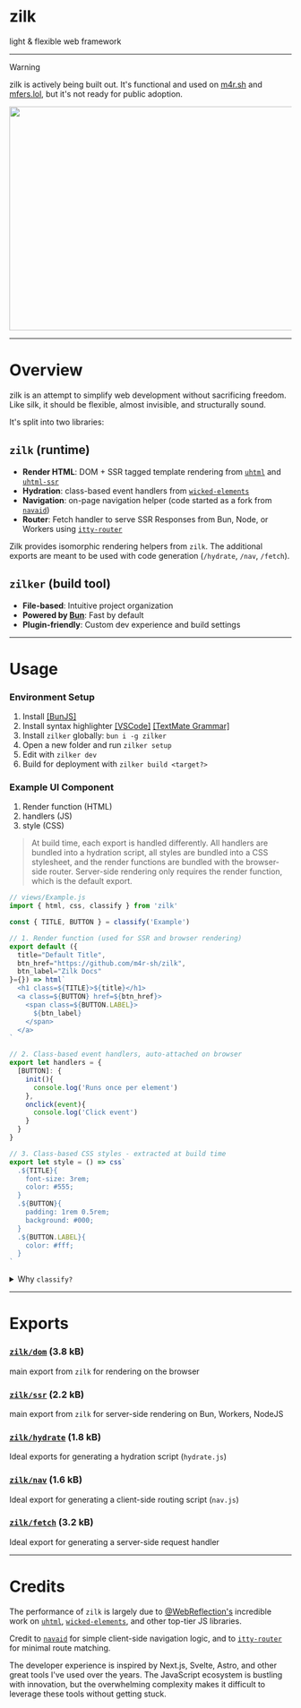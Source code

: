 # zilk

light & flexible web framework

---

> [!WARNING]  
> zilk is actively being built out. It's functional and used on [m4r.sh](https://m4r.sh) and [mfers.lol](https://mfers.lol), but it's not ready for public adoption. 

<p align="center">
  <img width="600" height="400" src="https://m4r.sh/previews/zilk-tech.gif">
</p>

---

# Overview

zilk is an attempt to simplify web development without sacrificing freedom. Like silk, it should be flexible, almost invisible, and structurally sound.

It's split into two libraries:

## `zilk` (runtime)
  - **Render HTML**: DOM + SSR tagged template rendering from [`uhtml`](https://github.com/WebReflection/uhtml) and [`uhtml-ssr`](https://github.com/WebReflection/uhtml-ssr)
  - **Hydration**: class-based event handlers from [`wicked-elements`](https://github.com/WebReflection/wicked-elements)
  - **Navigation**: on-page navigation helper (code started as a fork from [`navaid`](https://github.com/lukeed/navaid))
  - **Router**: Fetch handler to serve SSR Responses from Bun, Node, or Workers using [`itty-router`](https://itty.dev/itty-router)

Zilk provides isomorphic rendering helpers from `zilk`. The additional exports are meant to be used with code generation (`/hydrate`, `/nav`, `/fetch`). 

## `zilker` (build tool)
  - **File-based**: Intuitive project organization
  - **Powered by [Bun](https://bun.sh/)**: Fast by default
  - **Plugin-friendly**: Custom dev experience and build settings

---

# Usage

### Environment Setup

1. Install [[BunJS]](https://bun.com)
2. Install syntax highlighter [[VSCode]](https://marketplace.visualstudio.com/items?itemName=m4rsh.zilk-highlight) [[TextMate Grammar]](https://github.com/m4r-sh/vscode-zilk-highlight/blob/master/syntaxes/zilk.tmLanguage.json)
3. Install `zilker` globally: `bun i -g zilker`
4. Open a new folder and run `zilker setup`
5. Edit with `zilker dev`
6. Build for deployment with `zilker build <target?>`

### Example UI Component

1. Render function (HTML)
2. handlers (JS)
3. style (CSS)

> At build time, each export is handled differently. All handlers are bundled into a hydration script, all styles are bundled into a CSS stylesheet, and the render functions are bundled with the browser-side router. Server-side rendering only requires the render function, which is the default export.

~~~js
// views/Example.js
import { html, css, classify } from 'zilk'

const { TITLE, BUTTON } = classify('Example')

// 1. Render function (used for SSR and browser rendering)
export default ({
  title="Default Title",
  btn_href="https://github.com/m4r-sh/zilk",
  btn_label="Zilk Docs"
}={}) => html`
  <h1 class=${TITLE}>${title}</h1>
  <a class=${BUTTON} href=${btn_href}>
    <span class=${BUTTON.LABEL}>
      ${btn_label}
    </span>
  </a>
`

// 2. Class-based event handlers, auto-attached on browser
export let handlers = {
  [BUTTON]: {
    init(){
      console.log('Runs once per element')
    },
    onclick(event){
      console.log('Click event')
    }
  }
}

// 3. Class-based CSS styles - extracted at build time
export let style = () => css`
  .${TITLE}{
    font-size: 3rem;
    color: #555;
  }
  .${BUTTON}{
    padding: 1rem 0.5rem;
    background: #000;
  }
  .${BUTTON.LABEL}{
    color: #fff;
  }
`

~~~

<details>
<summary>Why <code>classify?</code></summary>
<p>Classes are the glue that connects the HTML, CSS, and javascript event handlers.</p>
<p>You could also use normal strings, but manually managing string names is notoriously problematic.</p>
<p><code>classify()</code> automatically scopes nested css classnames, so you don't have to write long unique strings across files. It's recommended to pass a string that mirrors the file path.
<pre lang="javascript" class="language-javascript">
<code>// views/Nav/Button.js
let { OUTER, INNER, LABEL, ICON } = classify('Nav/Button')

OUTER // "Nav-Button__OUTER"
LABEL // "Nav-Button__LABEL"</code>
</pre>

<p><b>How? </b>classify returns a recursive proxy with a toString() and [Symbol.toPrimitive]() trap. Each layer adds to the original prefix in the output string.
</details>


---

# Exports

### [`zilk/dom`](https://github.com/m4r-sh/zilk/blob/master/src/dom.js) **(3.8 kB)**

main export from `zilk` for rendering on the browser

### [`zilk/ssr`](https://github.com/m4r-sh/zilk/blob/master/src/ssr.js) **(2.2 kB)**

main export from `zilk` for server-side rendering on Bun, Workers, NodeJS

### [`zilk/hydrate`](https://github.com/m4r-sh/zilk/blob/master/src/hydrate/index.js) **(1.8 kB)**

Ideal exports for generating a hydration script (`hydrate.js`)

### [`zilk/nav`](https://github.com/m4r-sh/zilk/blob/master/src/nav/index.js) **(1.6 kB)**

Ideal export for generating a client-side routing script (`nav.js`)

### [`zilk/fetch`](https://github.com/m4r-sh/zilk/blob/master/src/fetch/index.js) **(3.2 kB)**

Ideal export for generating a server-side request handler

---

# Credits

The performance of `zilk` is largely due to [@WebReflection's](https://github.com/WebReflection/) incredible work on [`uhtml`](https://github.com/WebReflection/uhtml), [`wicked-elements`](https://github.com/WebReflection/wicked-elements), and other top-tier JS libraries.

Credit to [`navaid`](https://github.com/lukeed/navaid/) for simple client-side navigation logic, and to [`itty-router`](https://itty.dev/itty-router) for minimal route matching.

The developer experience is inspired by Next.js, Svelte, Astro, and other great tools I've used over the years. The JavaScript ecosystem is bustling with innovation, but the overwhelming complexity makes it difficult to leverage these tools without getting stuck.